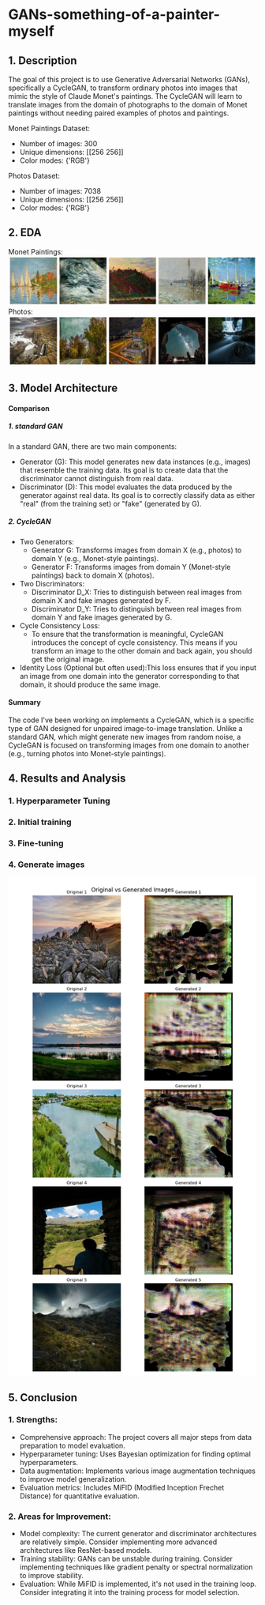 # GANs-something-of-a-painter-myself

## 1. Description
The goal of this project is to use Generative Adversarial Networks (GANs), specifically a CycleGAN, to transform ordinary photos into images that mimic the style of Claude Monet's paintings. The CycleGAN will learn to translate images from the domain of photographs to the domain of Monet paintings without needing paired examples of photos and paintings.

Monet Paintings Dataset:
- Number of images: 300
- Unique dimensions: [[256 256]]
- Color modes: {'RGB'}

Photos Dataset:
- Number of images: 7038
- Unique dimensions: [[256 256]]
- Color modes: {'RGB'}

## 2. EDA
Monet Paintings:
![alt text](./image/image.png)
Photos:
![alt text](./image/image-1.png)

## 3. Model Architecture
#### Comparison
##### 1. standard GAN
In a standard GAN, there are two main components:
- Generator (G): This model generates new data instances (e.g., images) that resemble the training data. Its goal is to create data that the discriminator cannot distinguish from real data.
- Discriminator (D): This model evaluates the data produced by the generator against real data. Its goal is to correctly classify data as either "real" (from the training set) or "fake" (generated by G).
##### 2. CycleGAN
- Two Generators:
  - Generator G: Transforms images from domain X (e.g., photos) to domain Y (e.g., Monet-style paintings).
  - Generator F: Transforms images from domain Y (Monet-style paintings) back to domain X (photos).
- Two Discriminators:
  - Discriminator D_X: Tries to distinguish between real images from domain X and fake images generated by F.
  - Discriminator D_Y: Tries to distinguish between real images from domain Y and fake images generated by G.
- Cycle Consistency Loss:
  - To ensure that the transformation is meaningful, CycleGAN introduces the concept of cycle consistency. This means if you transform an image to the other domain and back again, you should get the original image. 
- Identity Loss (Optional but often used):This loss ensures that if you input an image from one domain into the generator corresponding to that domain, it should produce the same image. 
#### Summary
The code I've been working on implements a CycleGAN, which is a specific type of GAN designed for unpaired image-to-image translation. Unlike a standard GAN, which might generate new images from random noise, a CycleGAN is focused on transforming images from one domain to another (e.g., turning photos into Monet-style paintings).

## 4. Results and Analysis
### 1. Hyperparameter Tuning
### 2. Initial training
### 3. Fine-tuning
### 4. Generate images
![alt text](./image/image-2.png)

## 5. Conclusion
### 1. Strengths:
- Comprehensive approach: The project covers all major steps from data preparation to model evaluation.
- Hyperparameter tuning: Uses Bayesian optimization for finding optimal hyperparameters.
- Data augmentation: Implements various image augmentation techniques to improve model generalization.
- Evaluation metrics: Includes MiFID (Modified Inception Frechet Distance) for quantitative evaluation.
### 2. Areas for Improvement:
- Model complexity: The current generator and discriminator architectures are relatively simple. Consider implementing more advanced architectures like ResNet-based models.
- Training stability: GANs can be unstable during training. Consider implementing techniques like gradient penalty or spectral normalization to improve stability.
- Evaluation: While MiFID is implemented, it's not used in the training loop. Consider integrating it into the training process for model selection.
